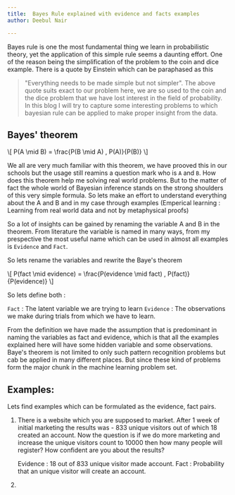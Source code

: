 ```yaml
---
title:  Bayes Rule explained with evidence and facts examples
author: Deebul Nair

---
```


Bayes rule is one the most fundamental thing we learn in probabilistic theory,
yet the application of this simple rule seems a daunting effort. One of the
reason being the simplification of the problem to the coin and dice example.
There is a quote by Einstein which can be paraphased as this 
> "Everything needs to be made simple but not simpler".
The above quote suits exact to our problem
here, we are so used to the coin and the dice problem that we have lost
interest in the field of probability. In this blog I will try to capture some
interesting problems to which bayesian rule can be applied to make proper
insight from the data.

Bayes' theorem
--------------
\\[ P(A \mid B) = \frac{P(B \mid A) \, P(A)}{P(B)} \\]

We all are very much familiar with this theorem, we have prooved this in our
schools but the usage still reamins a question mark who is `A` and `B`. How
does this theorem help me solving real world problems. But to the matter of
fact the whole world of Bayesian inference stands on the strong shoulders of
this very simple formula. So lets make an effort to understand everything about
the A and B and in my case through examples (Emperical learning : Learning from
real world data and not by metaphysical proofs)

So a lot of insights can be gained by renaming the variable A and B in the
theorem. From literature the variable is named in many ways, from my
prespective the most useful name which can be used in almost all examples is
`Evidence` and `Fact`.

So lets rename the variables and rewrite the Baye's theorem

\\[ P(fact \mid evidence) = \frac{P(evidence \mid fact) \, P(fact)}{P(evidence)} \\]

So lets define both :

`Fact` : The latent variable we are trying to learn
`Evidence` : The observations we make during trials from which we have to
learn.


From the definition we have made the assumption that is predominant in naming
the variables as fact and evidence, which is that all the examples explained
here will have some hidden variable and some observations. Baye's theorem is
not limited to only such pattern recognition problems but cab be applied in
many different places. But since these kind of problems form the major chunk 
 in the machine learning problem set.

Examples:
---
Lets find examples which can be formulated as the evidence, fact pairs.

1. There is a website which you are supposed to market. After 1 week of initial
   marketing the results was - 833 unique visitors out of which 18 created an
account. Now the question is if we do more marketing and increase the unique
visitors count to 10000 then how many people will register? How confident are
you about the results?

    Evidence : 18 out of 833 unique visitor made account.
    Fact : Probability that an unique visitor will create an account.

2. 
